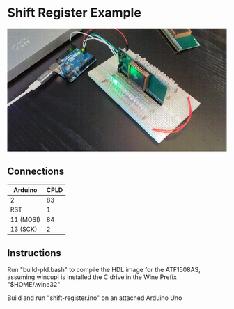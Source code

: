 Shift Register Example
=====================

![demo](/Assets/shift-register.gif)

Connections
-----------

|   Arduino   | CPLD |
| ----------- | ---- |
|      2      |  83  |
|     RST     |  1   |
|   11 (MOSI) |  84  |
|   13 (SCK)  |  2   |

Instructions
------------
Run "build-pld.bash" to compile the HDL image for the ATF1508AS, assuming wincupl is installed the C drive in the Wine Prefix "$HOME/.wine32"

Build and run "shift-register.ino" on an attached Arduino Uno
